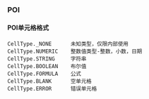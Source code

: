 

### POI

#### POI单元格格式

```
CellType._NONE      未知类型，仅限内部使用
CellType.NUMERIC    整数值类型-整数，小数，日期
CellType.STRING     字符串
CellType.BOOLEAN    布尔值
CellType.FORMULA    公式
CellType.BLANK      空单元格
CellType.ERROR      错误单元格
```

